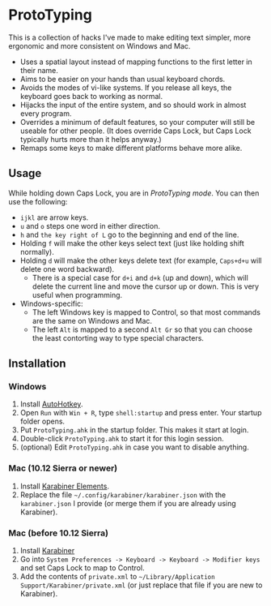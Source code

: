 # ProtoTyping

This is a collection of hacks I've made to make editing text simpler, more ergonomic and more consistent on Windows and Mac.

* Uses a spatial layout instead of mapping functions to the first letter in their name.
* Aims to be easier on your hands than usual keyboard chords.
* Avoids the modes of vi-like systems. If you release all keys, the keyboard goes back to working as normal.
* Hijacks the input of the entire system, and so should work in almost every program.
* Overrides a minimum of default features, so your computer will still be useable for other people. (It does override Caps Lock, but Caps Lock typically hurts more than it helps anyway.)
* Remaps some keys to make different platforms behave more alike.

## Usage

While holding down Caps Lock, you are in _ProtoTyping mode_. You can then use the following:

* `ijkl` are arrow keys.
* `u` and `o` steps one word in either direction.
* `h` and `the key right of L` go to the beginning and end of the line.
* Holding `f` will make the other keys select text (just like holding shift normally).
* Holding `d` will make the other keys delete text (for example, `Caps+d+u` will delete one word backward).
	* There is a special case for `d+i` and `d+k` (up and down), which will delete the current line and move the cursor up or down. This is very useful when programming.
* Windows-specific:
	* The left Windows key is mapped to Control, so that most commands are the same on Windows and Mac.
	* The left `Alt` is mapped to a second `Alt Gr` so that you can choose the least contorting way to type special characters.

## Installation

### Windows

1. Install [AutoHotkey](https://www.autohotkey.com).
2. Open `Run` with `Win + R`, type `shell:startup` and press enter. Your startup folder opens.
3. Put `ProtoTyping.ahk` in the startup folder. This makes it start at login.
4. Double-click `ProtoTyping.ahk` to start it for this login session.
5. (optional) Edit `ProtoTyping.ahk` in case you want to disable anything.

### Mac (10.12 Sierra or newer)

1. Install [Karabiner Elements](https://github.com/tekezo/Karabiner-Elements/blob/master/README.md).
2. Replace the file `~/.config/karabiner/karabiner.json` with the `karabiner.json` I provide (or merge them if you are already using Karabiner).

### Mac (before 10.12 Sierra)

1. Install [Karabiner](https://pqrs.org/osx/karabiner/)
2. Go into `System Preferences -> Keyboard -> Keyboard -> Modifier keys` and set Caps Lock to map to Control.
3. Add the contents of `private.xml` to `~/Library/Application Support/Karabiner/private.xml` (or just replace that file if you are new to Karabiner).
